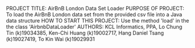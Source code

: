 PROJECT TITLE: AirBnB London Data Set Loader
PURPOSE OF PROJECT: To load the AirBnB London data set from the provided csv file into a Java data structure
HOW TO START THIS PROJECT: Use the method 'load' in the the class 'AirbnbDataLoader'
AUTHORS: KCL Informatics, PPA, Lo Chung Tin (k)19034385, Ken-Chi Huang (k)19002717, Hang Daniel Tsang (k)19027419, To Kin Wai (k)19029931
